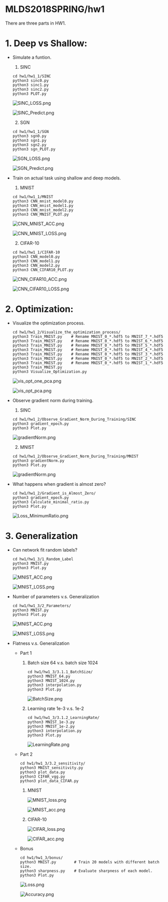 # MLDS2018SPRING/hw1
There are three parts in HW1.
# 1. Deep vs Shallow:
* Simulate a funtion.
    1. SINC
    ```
    cd hw1/hw1_1/SINC
    python3 sinc0.py
    python3 sinc1.py
    python3 sinc2.py
    python3 PLOT.py
    ```
    ![SINC_LOSS.png](https://github.com/JasonYao81000/MLDS2018SPRING/blob/master/hw1/hw1_1/SINC/SINC_LOSS.png)
    
    ![SINC_Predict.png](https://github.com/JasonYao81000/MLDS2018SPRING/blob/master/hw1/hw1_1/SINC/SINC_Predict.png)
    
    2. SGN
    ```
    cd hw1/hw1_1/SGN
    python3 sgn0.py
    python3 sgn1.py
    python3 sgn2.py
    python3 sgn_PLOT.py
    ```
    ![SGN_LOSS.png](https://github.com/JasonYao81000/MLDS2018SPRING/blob/master/hw1/hw1_1/SGN/SGN_LOSS.png)
    
    ![SGN_Predict.png](https://github.com/JasonYao81000/MLDS2018SPRING/blob/master/hw1/hw1_1/SGN/SGN_Predict.png)
    
* Train on actual task using shallow and deep models.
    1. MNIST
    ```
    cd hw1/hw1_1/MNIST
    python3 CNN_mnist_model0.py
    python3 CNN_mnist_model1.py
    python3 CNN_mnist_model2.py
    python3 CNN_MNIST_PLOT.py
    ```
    ![CNN_MNIST_ACC.png](https://github.com/JasonYao81000/MLDS2018SPRING/blob/master/hw1/hw1_1/MNIST/CNN_MNIST_ACC.png)
    
    ![CNN_MNIST_LOSS.png](https://github.com/JasonYao81000/MLDS2018SPRING/blob/master/hw1/hw1_1/MNIST/CNN_MNIST_LOSS.png)
    
    2. CIFAR-10
    ```
    cd hw1/hw1_1/CIFAR-10
    python3 CNN_model0.py
    python3 CNN_model1.py
    python3 CNN_model2.py
    python3 CNN_CIFAR10_PLOT.py
    ```
    ![CNN_CIFAR10_ACC.png](https://github.com/JasonYao81000/MLDS2018SPRING/blob/master/hw1/hw1_1/CIFAR-10/CNN_CIFAR10_ACC.png)
    
    ![CNN_CIFAR10_LOSS.png](https://github.com/JasonYao81000/MLDS2018SPRING/blob/master/hw1/hw1_1/CIFAR-10/CNN_CIFAR10_LOSS.png)
    
# 2. Optimization:
* Visualize the optimization process.
    ```
    cd hw1/hw1_2/Visualize_the_optimization_process/
    python3 Train_MNIST.py    # Rename MNIST_0_*.hdf5 to MNIST_7_*.hdf5
    python3 Train_MNIST.py    # Rename MNIST_0_*.hdf5 to MNIST_6_*.hdf5
    python3 Train_MNIST.py    # Rename MNIST_0_*.hdf5 to MNIST_5_*.hdf5
    python3 Train_MNIST.py    # Rename MNIST_0_*.hdf5 to MNIST_4_*.hdf5
    python3 Train_MNIST.py    # Rename MNIST_0_*.hdf5 to MNIST_3_*.hdf5
    python3 Train_MNIST.py    # Rename MNIST_0_*.hdf5 to MNIST_2_*.hdf5
    python3 Train_MNIST.py    # Rename MNIST_0_*.hdf5 to MNIST_1_*.hdf5
    python3 Train_MNIST.py
    python3 Visualize_Optimization.py
    ```
    ![vis_opt_one_pca.png](https://github.com/JasonYao81000/MLDS2018SPRING/blob/master/hw1/hw1_2/Visualize_the_optimization_process/picture/vis_opt_one_pca.png)
    
    ![vis_opt_pca.png](https://github.com/JasonYao81000/MLDS2018SPRING/blob/master/hw1/hw1_2/Visualize_the_optimization_process/picture/vis_opt_pca.png)
    
* Observe gradient norm during training.
    1. SINC
    ```
    cd hw1/hw1_2/Observe_Gradient_Norm_During_Training/SINC
    python3 gradient_epoch.py
    python3 Plot.py
    ```
    ![gradientNorm.png](https://github.com/JasonYao81000/MLDS2018SPRING/blob/master/hw1/hw1_2/Observe_Gradient_Norm_During_Training/SINC/gradientNorm.png)
    
    2. MNIST
    ```
    cd hw1/hw1_2/Observe_Gradient_Norm_During_Training/MNIST
    python3 gradientNorm.py
    python3 Plot.py
    ```
    ![gradientNorm.png](https://github.com/JasonYao81000/MLDS2018SPRING/blob/master/hw1/hw1_2/Observe_Gradient_Norm_During_Training/MNIST/gradientNorm.png)
    
* What happens when gradient is almost zero?
    ```
    cd hw1/hw1_2/Gradient_is_Almost_Zero/
    python3 gradient_epoch.py
    python3 Calculate_minimal_ratio.py
    python3 Plot.py
    ```
    ![Loss_MinimumRatio.png](https://github.com/JasonYao81000/MLDS2018SPRING/blob/master/hw1/hw1_2/Gradient_is_Almost_Zero/Loss_MinimumRatio.png)
    
# 3. Generalization
* Can network fit random labels?
    ```
    cd hw1/hw1_3/1_Random_Label
    python3 MNIST.py
    python3 Plot.py
    ```
    ![MNIST_ACC.png](https://github.com/JasonYao81000/MLDS2018SPRING/blob/master/hw1/hw1_3/1_Random_Label/MNIST_ACC.png)
    
    ![MNIST_LOSS.png](https://github.com/JasonYao81000/MLDS2018SPRING/blob/master/hw1/hw1_3/1_Random_Label/MNIST_LOSS.png)
    
* Number of parameters v.s. Generalization
    ```
    cd hw1/hw1_3/2_Parameters/
    python3 MNIST.py
    python3 Plot.py
    ```
    ![MNIST_ACC.png](https://github.com/JasonYao81000/MLDS2018SPRING/blob/master/hw1/hw1_3/2_Parameters/MNIST_ACC.png)
    
    ![MNIST_LOSS.png](https://github.com/JasonYao81000/MLDS2018SPRING/blob/master/hw1/hw1_3/2_Parameters/MNIST_LOSS.png)
    
* Flatness v.s. Generalization
    * Part 1
        1. Batch size 64 v.s. batch size 1024
            ```
            cd hw1/hw1_3/3.1.1_BatchSize/
            python3 MNIST_64.py
            python3 MNIST_1024.py
            python3 interpolation.py
            python3 Plot.py
            ```
            ![BatchSize.png](https://github.com/JasonYao81000/MLDS2018SPRING/blob/master/hw1/hw1_3/3.1.1_BatchSize/BatchSize.png)
            
        2. Learning rate 1e-3 v.s. 1e-2
            ```
            cd hw1/hw1_3/3.1.2_LearningRate/
            python3 MNIST_1e-3.py
            python3 MNIST_1e-2.py
            python3 interpolation.py
            python3 Plot.py
            ```
            ![LearningRate.png](https://github.com/JasonYao81000/MLDS2018SPRING/blob/master/hw1/hw1_3/3.1.2_LearningRate/LearningRate.png)
            
    * Part 2
        ```
        cd hw1/hw1_3/3.2_sensitivity/
        python3 MNIST_sensitivity.py
        python3 plot_data.py
        python3 CIFAR_vgg.py
        python3 plot_data_CIFAR.py
        ```
        1. MNIST

            ![MNIST_loss.png](https://github.com/JasonYao81000/MLDS2018SPRING/blob/master/hw1/hw1_3/3.2_sensitivity/picture/MNIST_loss.png)

            ![MNIST_acc.png](https://github.com/JasonYao81000/MLDS2018SPRING/blob/master/hw1/hw1_3/3.2_sensitivity/picture/MNIST_acc.png)
        
        2. CIFAR-10

            ![CIFAR_loss.png](https://github.com/JasonYao81000/MLDS2018SPRING/blob/master/hw1/hw1_3/3.2_sensitivity/picture/CIFAR_loss.png)

            ![CIFAR_acc.png](https://github.com/JasonYao81000/MLDS2018SPRING/blob/master/hw1/hw1_3/3.2_sensitivity/picture/CIFAR_acc.png)
    
    * Bonus
        ```
        cd hw1/hw1_3/bonus/
        python3 MNIST.py        # Train 20 models with different batch size.
        python3 sharpness.py    # Evaluate sharpness of each model.
        python3 Plot.py
        ```
        
        ![Loss.png](https://github.com/JasonYao81000/MLDS2018SPRING/blob/master/hw1/hw1_3/bonus/Loss.png)
        
        ![Accuracy.png](https://github.com/JasonYao81000/MLDS2018SPRING/blob/master/hw1/hw1_3/bonus/Accuracy.png)
        
